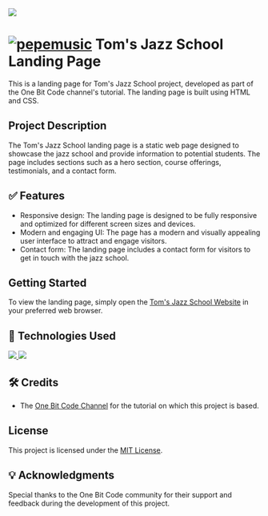 <img src="https://landing-page-mockup-7udq.vercel.app/images/hero-img.svg">

# [![pepemusic](https://cdn3.emoji.gg/emojis/8229-pepemusic.gif)](https://emoji.gg/emoji/8229-pepemusic) Tom's Jazz School Landing Page

This is a landing page for Tom's Jazz School project, developed as part of the One Bit Code channel's tutorial. The landing page is built using HTML and CSS.

## Project Description

The Tom's Jazz School landing page is a static web page designed to showcase the jazz school and provide information to potential students. The page includes sections such as a hero section, course offerings, testimonials, and a contact form.

## ✅ Features

- Responsive design: The landing page is designed to be fully responsive and optimized for different screen sizes and devices.
- Modern and engaging UI: The page has a modern and visually appealing user interface to attract and engage visitors.
- Contact form: The landing page includes a contact form for visitors to get in touch with the jazz school.

## Getting Started

To view the landing page, simply open the [Tom's Jazz School Website]("toms-jazz-school.luizmorato.repl.co") in your preferred web browser.

## 🚀 Technologies Used

<a href="https://skillicons.dev">
    <img src="https://skillicons.dev/icons?i=html" />
    <img src="https://skillicons.dev/icons?i=css" />
  </a>

## 🛠️ Credits

- The [One Bit Code Channel](https://pro.onebitcode.com/projetoaulas) for the tutorial on which this project is based.

## License

This project is licensed under the [MIT License](LICENSE).

## 💡 Acknowledgments

Special thanks to the One Bit Code community for their support and feedback during the development of this project.

